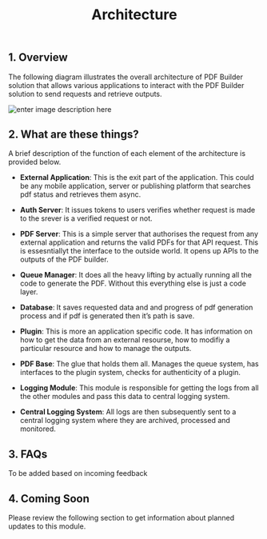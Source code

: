 ﻿---
id: PDFModuleArchitecture
title: Architecture
sidebar_label: Architecture
---

## 1. Overview

The following diagram illustrates the overall architecture of PDF Builder solution that allows various applications to interact with the PDF Builder solution to send requests and retrieve outputs.

![enter image description here](https://i.ibb.co/NSk5p2H/Architecture-Diagram-PDF-Builder.png)

## 2. What are these things?

A brief description of the function of each element of the architecture is provided below.

- **External Application**: This is the exit part of the application. This could be any mobile application, server or publishing platform that searches pdf status and retrieves them async.

- **Auth Server**: It issues tokens to users verifies whether request is made to the srever is a verified request or not.

- **PDF Server**: This is a simple server that authorises the request from any external application and returns the valid PDFs for that API request. This is essesntiallyt the interface to the outside world. It opens up APIs to the outputs of the PDF builder.

- **Queue Manager**: It does all the heavy lifting by actually running all the code to generate the PDF. Without this everything else is just a code layer.

- **Database**: It saves requested data and and progress of pdf generation process and if pdf is generated then it’s path is save.

- **Plugin**: This is more an application specific code. It has information on how to get the data from an external resourse, how to modifiy a particular resource and how to manage the outputs.

- **PDF Base**: The glue that holds them all. Manages the queue system, has interfaces to the plugin system, checks for authenticity of a plugin.

- **Logging Module**: This module is responsible for getting the logs from all the other modules and pass this data to central logging system.

- **Central Logging System**: All logs are then subsequently sent to a central logging system where they are archived, processed and monitored.

## 3. FAQs

To be added based on incoming feedback

## 4. Coming Soon

Please review the following section to get information about planned updates to this module.
